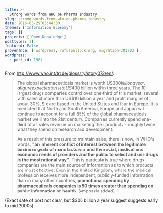 ```yaml
---
title: >-
  Strong words from WHO on Pharma Industry
slug: strong-words-from-who-on-pharma-industry
date: 2016-05-29T05:44:30
themes: ['Information Economy']
tags: []
projects: ['Open Knowledge']
posttypes: []
featured: False
provenance: [ wordpress, rufuspollock.org, migration-201703 ]
wordpress:
  - post_id: 1983
---
```


From http://www.who.int/trade/glossary/story073/en/:

> The global pharmaceuticals market is worth US$300 billion a year, a figure expected to rise to US$400 billion within three years. The 10 largest drugs companies control over one-third of this market, several with sales of more than US$10 billion a year and profit margins of about 30%. Six are based in the United States and four in Europe. It is predicted that North and South America, Europe and Japan will continue to account for a full 85% of the global pharmaceuticals market well into the 21st century. Companies currently spend one-third of all sales revenue on marketing their products - roughly twice what they spend on research and development. 
>
> As a result of this pressure to maintain sales, there is now, in WHO's words, **"an inherent conflict of interest between the legitimate business goals of manufacturers and the social, medical and economic needs of providers and the public to select and use drugs in the most rational way"**. This is particularly true where drugs companies are the main source of information as to which products are most effective. Even in the United Kingdom, where the medical profession receives more independent, publicly-funded information than in many other countries, **promotional spending by pharmaceuticals companies is 50 times greater than spending on public information on health**. [emphasis added]

(Exact date of post not clear, but $300 billion a year suggest suggests early to mid 2000s).

